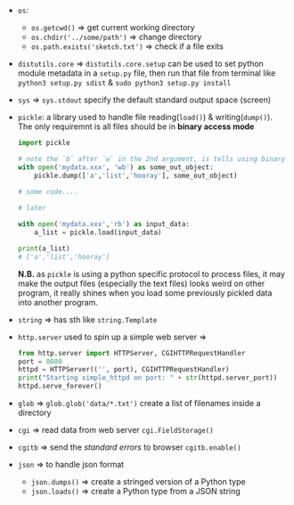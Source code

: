 - `os`:
	- `os.getcwd()` => get current working directory
	- `os.chdir('../some/path')` => change directory
	- `os.path.exists('sketch.txt')` => check if a file exits
- `distutils.core` => `distutils.core.setup` can be used to set python module metadata in a `setup.py` file, then run that file from terminal like `python3 setup.py sdist` & `sudo python3 setup.py install`
- `sys` => `sys.stdout` specify the default standard output space (screen)
- `pickle`: a library used to handle file reading(`load()`) & writing(`dump()`). The only requiremnt is all files should be in **binary access mode**

	```python
	import pickle
	
	# note the `b` after `w` in the 2nd argument, is tells using binary mode
	with open('mydata.xxx', 'wb') as some_out_object:
		pickle.dump(['a','list','hooray'], some_out_object)
		
	# some code....
	
	# later
	
	with open('mydata.xxx','rb') as input_data:
		a_list = pickle.load(input_data)
	
	print(a_list)
	# ['a','list','hooray']
	```
	
	**N.B.** as `pickle` is using a python specific protocol to process files, it may make the output files (especially the text files) looks weird on other program, it really shines when you load some previously pickled data into another program.
	
- `string` => has sth like `string.Template`
- `http.server` used to spin up a simple web server =>

	```python
	from http.server import HTTPServer, CGIHTTPRequestHandler
	port = 8080
	httpd = HTTPServer(('', port), CGIHTTPRequestHandler)
	print("Starting simple_httpd on port: " + str(httpd.server_port))
	httpd.serve_forever()
	```
- `glob` => `glob.glob('data/*.txt')` create a list of filenames inside a directory
	
- `cgi` => read data from web server `cgi.FieldStorage()`
- `cgitb` => send the *standard errors* to browser `cgitb.enable()`
- `json` => to handle json format

	- `json.dumps()` => create a stringed version of a Python type
	- `json.loads()` => create a Python type from a JSON string

